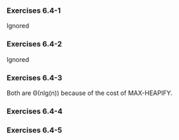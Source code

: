 ### Exercises 6.4-1
Ignored

### Exercises 6.4-2
Ignored

### Exercises 6.4-3
Both are Θ(nlg(n)) because of the cost of MAX-HEAPIFY.

### Exercises 6.4-4
<!--TODO-->

### Exercises 6.4-5
<!--TODO-->